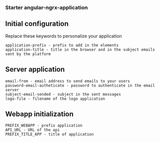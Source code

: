 ### Starter angular-ngrx-application

## Initial configuration

Replace these keywords to personalize your application

    application-prefix - prefix to add in the elements
    application-title - title in the browser and in the subject emails sent by the platform

## Server application
    email-from - email address to send emails to your users
    password-email-autheticate - password to authenticate in the email server
    subject-email-sended - subject in the sent messages
    logo-file - filename of the logo application

## Webapp initialization
    PREFIX_WEBAPP - prefix application
    API_URL - URL of the api
    PREFIX_TITLE_APP - title of application
